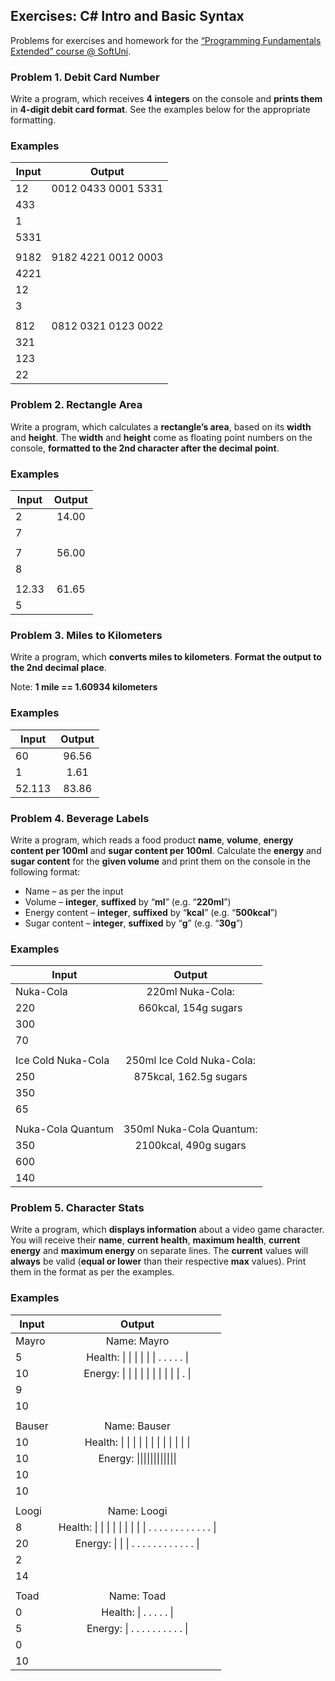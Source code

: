## Exercises: C# Intro and Basic Syntax

Problems for exercises and homework for the [“Programming
Fundamentals Extended” course @ SoftUni](https://softuni.bg/courses/programming-fundamentals).


### Problem 1. Debit Card Number 

Write a program, which receives **4 integers** on the
console and **prints them** in **4-digit debit card format**.
See the examples below for the appropriate formatting.

### Examples

| Input |        Output       |
|-------|:-------------------:|
| 12    | 0012 0433 0001 5331 |
| 433   |                     |
| 1     |                     |
| 5331  |                     |
|       |                     |
| 9182  | 9182 4221 0012 0003 |
| 4221  |                     |
| 12    |                     |
| 3     |                     |
|       |                     |
| 812   | 0812 0321 0123 0022 |
| 321   |                     |
| 123   |                     |
| 22    |                     |


### Problem 2. Rectangle Area 

Write a program, which calculates a **rectangle’s area**, based
on its **width** and **height**. The **width** and **height**
come as floating point numbers on the console, 
**formatted to the  2nd character after the decimal point**.

### Examples

| Input | Output |
|-------|:------:|
| 2     | 14.00  |
| 7     |        |
|       |        |
| 7     | 56.00  |
| 8     |        |
|       |        |
| 12.33 | 61.65  |
| 5     |        |



### Problem 3. Miles to Kilometers 

Write a program, which **converts miles to kilometers**.
**Format the output to the 2nd decimal place**.

Note: **1 mile == 1.60934 kilometers**

### Examples

|  Input  | Output |   
|---------|:------:|
| 60      | 96.56  |
| 1       | 1.61   |
| 52.113  | 83.86  |




### Problem 4. Beverage Labels 

Write a program, which reads a food product **name**, **volume**,
**energy content per 100ml** and **sugar content per
100ml**. Calculate the **energy** and **sugar content** for
the **given volume** and print them on the console in the
following format:

- 
	Name – as per the input 
- 
	Volume – **integer**, **suffixed** by “**ml**” (e.g.
	“**220ml**”) 
- 
	Energy content – **integer**, **suffixed** by “**kcal**”
	(e.g. “**500kcal**”) 
- 
	Sugar content – **integer**, **suffixed** by “**g**”
	(e.g. “**30g**”) 

### Examples

|        Input        |           Output          |
|---------------------|:-------------------------:|
| Nuka-Cola           | 220ml Nuka-Cola:          |
| 220                 | 660kcal, 154g sugars      |
| 300                 |                           |
| 70                  |                           |
|                     |                           |
| Ice Cold Nuka-Cola  | 250ml Ice Cold Nuka-Cola: |
| 250                 | 875kcal, 162.5g sugars    |
| 350                 |                           |
| 65                  |                           |
|                     |                           |
| Nuka-Cola Quantum   | 350ml Nuka-Cola Quantum:  |
| 350                 | 2100kcal, 490g sugars     |
| 600                 |                           |
| 140                 |                           |



### Problem 5. Character Stats 

Write a program, which **displays information** about a video game
character. You will receive their **name**, **current health**,
**maximum health**, **current energy** and **maximum energy** on
separate lines. The **current** values will **always** be valid
(**equal or lower** than their respective **max** values).
Print them in the format as per the examples.

### Examples

|  Input  |                              Output                              |
|---------|:----------------------------------------------------------------:|
| Mayro   | Name: Mayro            			   						  	     |
| 5       | Health: \| \| \| \| \| \| . . . . . \|   	   		 	         |
| 10      | Energy: \| \| \| \| \| \| \| \| \| \| . \|    			  		 |
| 9       |                        			   		 	  					 | 
| 10      |                     		       			 					 |
|         |                                    			 					 |
| Bauser  | Name: Bauser                       			 					 |
| 10      | Health: \| \| \| \| \| \| \| \| \| \| \| \|   			         |
| 10      | Energy: \|\|\|\|\|\|\|\|\|\|\|\|             					 |
| 10      |                        			             					 |
| 10      |                         		             					 |
|         |                                              					 |
| Loogi   | Name: Loogi           			             					 |
| 8       | Health: \| \| \| \| \| \| \| \| \| . . . . . . . . . . . . \|    |
| 20      | Energy: \| \| \| . . . . . . . . . . . . \|     	             |
| 2       |                        			             					 |
| 14      |                        			   			 					 |
|         |															 	     |
| Toad    | Name: Toad             			   			 					 |
| 0       | Health: \| . . . . . \|      			             			 |
| 5       | Energy: \| . . . . . . . . . . \|		       			         |
| 0       |                      		       			 					 |
| 10      |                        			   			 					 |



